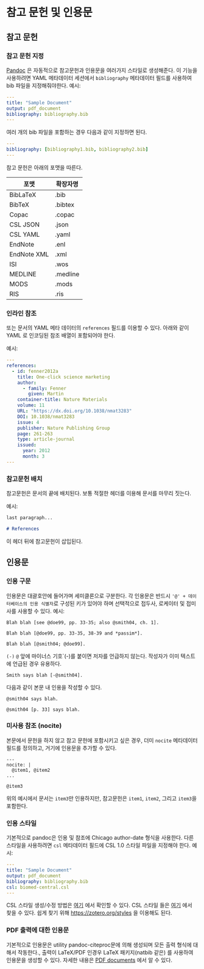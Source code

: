 # 참고 문헌 및 인용문

## 참고 문헌

### 참고 문헌 지정

[Pandoc](https://pandoc.org/MANUAL.html#citations) 은 자동적으로 참고문헌과 인용문을 여러가지 스타일로 생성해준다.
이 기능을 사용하려면 YAML 메타데이터 세션에서 `bibliography` 메타데이터 필드를 사용하여 bib 파일을 지정해줘야한다.
예시:

```yaml
---
title: "Sample Document"
output: pdf_document
bibliography: bibliography.bib
---

```

여러 개의 bib 파일을 포함하는 경우 다음과 같이 지정하면 된다.

```yaml
---
bibliography: [bibliography1.bib, bibliography2.bib]
---

```

참고 문헌은 아래의 포맷을 따른다.

| 포맷      | 확장자명 |
| ----------- | -------------- |
| BibLaTeX    | .bib           |
| BibTeX      | .bibtex        |
| Copac       | .copac         |
| CSL JSON    | .json          |
| CSL YAML    | .yaml          |
| EndNote     | .enl           |
| EndNote XML | .xml           |
| ISI         | .wos           |
| MEDLINE     | .medline       |
| MODS        | .mods          |
| RIS         | .ris           |

### 인라인 참조

또는 문서의 YAML 메타 데이터의 `references` 필드를 이용할 수 있다. 아래와 같이 YAML 로 인코딩된 참조 배열이 포함되어야 한다. 

예시:

```yaml
---
references:
  - id: fenner2012a
    title: One-click science marketing
    author:
      - family: Fenner
        given: Martin
    container-title: Nature Materials
    volume: 11
    URL: "https://dx.doi.org/10.1038/nmat3283"
    DOI: 10.1038/nmat3283
    issue: 4
    publisher: Nature Publishing Group
    page: 261-263
    type: article-journal
    issued:
      year: 2012
      month: 3
---

```

### 참고문헌 배치

참고문헌은 문서의 끝에 배치된다. 보통 적절한 헤더를 이용해 문서를 마무리 짓는다. 

예시:

```markdown
last paragraph...

# References
```

이 헤더 뒤에 참고문헌이 삽입된다.

## 인용문

### 인용 구문

인용문은 대괄호안에 들어가며 세미클론으로 구분한다. 각 인용문은 반드시 `'@' + 데이터베이스의 인용 식별자`로 구성된 키가 있어야 하며 선택적으로 접두사, 로케이터 및 접미사를 사용할 수 있다.
예시:

```
Blah blah [see @doe99, pp. 33-35; also @smith04, ch. 1].

Blah blah [@doe99, pp. 33-35, 38-39 and *passim*].

Blah blah [@smith04; @doe99].
```

`(-)`  `@` 앞에 마이너스 기호`(-)를 붙이면 저자를 언급하지 않는다. 작성자가 이미 텍스트에 언급된 경우 유용하다.

```
Smith says blah [-@smith04].
```

다음과 같이 본문 내 인용을 작성할 수 있다.

```
@smith04 says blah.

@smith04 [p. 33] says blah.
```

### 미사용 참조 (nocite)

본문에서 문헌을 하지 않고 참고 문헌에 포함시키고 싶은 경우, 더미 `nocite` 메타데이터 필드를 정의하고, 거기에 인용문을 추가할 수 있다.
```
---
nocite: |
  @item1, @item2
...

@item3
```

위의 예시에서 문서는 `item3`만 인용하지만, 참고문헌은 `item1`, `item2`, 그리고 `item3`을 포함한다.

### 인용 스타일

기본적으로 pandoc은 인용 및 참조에 Chicago author-date 형식을 사용한다. 다른 스타일을 사용하려면 `csl` 메타데이터 필드에 CSL 1.0 스타일 파일을 지정해야 한다. 예시:

```yaml
---
title: "Sample Document"
output: pdf_document
bibliography: bibliography.bib
csl: biomed-central.csl
---

```

 CSL 스타일 생성/수정 방법은 [여기](https://citationstyles.org/downloads/primer.html) 에서 확인할 수 있다. CSL 스타일 들은 [여기](https://github.com/citation-style-language/styles) 에서 찾을 수 있다. 쉽게 찾기 위해 https://zotero.org/styles 을 이용해도 된다.

### PDF 출력에 대한 인용문

기본적으로 인용문은 utility pandoc-citeproc문에 의해 생성되며 모든 출력 형식에 대해서 작동한다.,  출력이 LaTeX/PDF 인경우 LaTeX 패키지(natbib 같은) 를 사용하여 인용문을 생성할 수 있다. 자세한 내용은 [PDF documents](pandoc-pdf.md) 에서 알 수 있다.